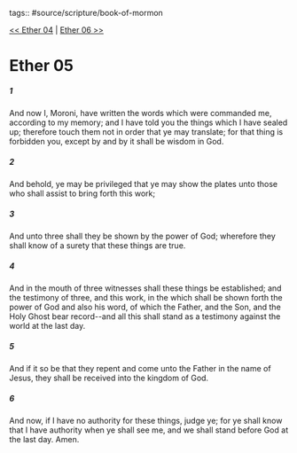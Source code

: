 tags:: #source/scripture/book-of-mormon

[<< Ether 04](source/scripture/book-of-mormon/14_Ether/Ether_04.md) | [Ether 06 >>](source/scripture/book-of-mormon/14_Ether/Ether_06.md)

# Ether 05

##### 1

And now I, Moroni, have written the words which were commanded me, according to my memory; and I have told you the things which I have sealed up; therefore touch them not in order that ye may translate; for that thing is forbidden you, except by and by it shall be wisdom in God.

##### 2

And behold, ye may be privileged that ye may show the plates unto those who shall assist to bring forth this work;

##### 3

And unto three shall they be shown by the power of God; wherefore they shall know of a surety that these things are true.

##### 4

And in the mouth of three witnesses shall these things be established; and the testimony of three, and this work, in the which shall be shown forth the power of God and also his word, of which the Father, and the Son, and the Holy Ghost bear record--and all this shall stand as a testimony against the world at the last day.

##### 5

And if it so be that they repent and come unto the Father in the name of Jesus, they shall be received into the kingdom of God.

##### 6

And now, if I have no authority for these things, judge ye; for ye shall know that I have authority when ye shall see me, and we shall stand before God at the last day. Amen.
